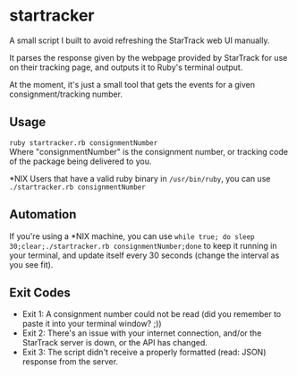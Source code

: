 startracker
===========

A small script I built to avoid refreshing the StarTrack web UI manually.

It parses the response given by the webpage provided by StarTrack for use on their tracking page, and outputs it to Ruby's terminal output.

At the moment, it's just a small tool that gets the events for a given consignment/tracking number.

## Usage
`ruby startracker.rb consignmentNumber`  
Where "consignmentNumber" is the consignment number, or tracking code of the package being delivered to you.

*NIX Users that have a valid ruby binary in `/usr/bin/ruby`, you can use `./startracker.rb consignmentNumber`


## Automation
If you're using a *NIX machine, you can use `while true; do sleep 30;clear;./startracker.rb consignmentNumber;done`
to keep it running in your terminal, and update itself every 30 seconds (change the interval as you see fit).

## Exit Codes
- Exit 1: A consignment number could not be read (did you remember to paste it into your terminal window? ;))
- Exit 2: There's an issue with your internet connection, and/or the StarTrack server is down, or the API has changed.
- Exit 3: The script didn't receive a properly formatted (read: JSON) response from the server.